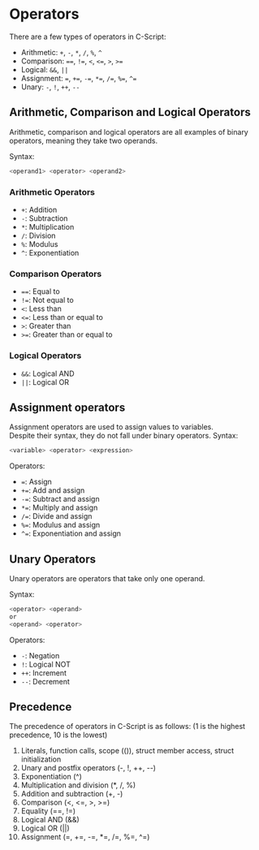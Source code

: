 # Operators

There are a few types of operators in C-Script:
- Arithmetic: `+`, `-`, `*`, `/`, `%`, `^`
- Comparison: `==`, `!=`, `<`, `<=`, `>`, `>=`
- Logical: `&&`, `||`
- Assignment: `=`, `+=`, `-=`, `*=`, `/=`, `%=`, `^=`
- Unary: `-`, `!`, `++`, `--`

## Arithmetic, Comparison and Logical Operators
Arithmetic, comparison and logical operators are all examples of binary operators, meaning they take two operands.

Syntax:
```c
<operand1> <operator> <operand2>
```

### Arithmetic Operators
- `+`: Addition
- `-`: Subtraction
- `*`: Multiplication
- `/`: Division
- `%`: Modulus
- `^`: Exponentiation

### Comparison Operators
- `==`: Equal to
- `!=`: Not equal to
- `<`: Less than
- `<=`: Less than or equal to
- `>`: Greater than
- `>=`: Greater than or equal to

### Logical Operators
- `&&`: Logical AND
- `||`: Logical OR

## Assignment operators
Assignment operators are used to assign values to variables.  
Despite their syntax, they do not fall under binary operators.
Syntax:
```c
<variable> <operator> <expression>
```

Operators:
- `=`: Assign
- `+=`: Add and assign
- `-=`: Subtract and assign
- `*=`: Multiply and assign
- `/=`: Divide and assign
- `%=`: Modulus and assign
- `^=`: Exponentiation and assign

## Unary Operators
Unary operators are operators that take only one operand.

Syntax:
```c
<operator> <operand>
or
<operand> <operator>
```

Operators:
- `-`: Negation
- `!`: Logical NOT
- `++`: Increment
- `--`: Decrement

## Precedence
The precedence of operators in C-Script is as follows:
(1 is the highest precedence, 10 is the lowest)
1. Literals, function calls, scope (()), struct member access, struct initialization
2. Unary and postfix operators (-, !, ++, --)
3. Exponentiation (^)
4. Multiplication and division (*, /, %)
5. Addition and subtraction (+, -)
6. Comparison (<, <=, >, >=)
7. Equality (==, !=)
8. Logical AND (&&)
9. Logical OR (||)
10. Assignment (=, +=, -=, *=, /=, %=, ^=)

